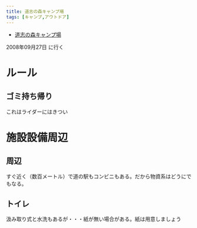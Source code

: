 ```yaml
---
title: 道志の森キャンプ場
tags: [キャンプ,アウトドア]
---
```


- [道志の森キャンプ場](https://doshinomori.jp/index.html)

2008年09月27日 に行く

ルール
================================================================================

ゴミ持ち帰り
--------------------------------------------------------------------------------
これはライダーにはきつい


施設設備周辺
================================================================================
周辺
--------------------------------------------------------------------------------
すぐ近く（数百メートル）で道の駅もコンビニもある。だから物資系はどうにでもなる。


トイレ
--------------------------------------------------------------------------------
汲み取り式と水洗もあるが・・・紙が無い場合がある。紙は用意しましょう


